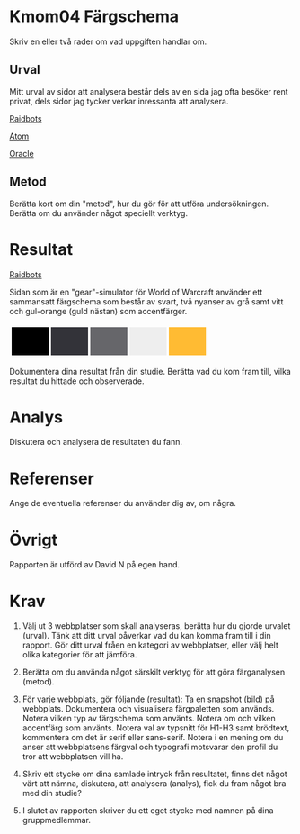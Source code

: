 # Kmom04 Färgschema

Skriv en eller två rader om vad uppgiften handlar om.

## Urval
Mitt urval av sidor att analysera består dels av en sida jag ofta besöker rent privat, dels sidor jag tycker verkar inressanta att analysera.

[Raidbots](https://www.raidbots.com/)

[Atom](https://atom.io/)

[Oracle](https://www.oracle.com/)

## Metod

Berätta kort om din "metod", hur du gör för att utföra undersökningen. Berätta om du använder något speciellt verktyg.

# Resultat
[Raidbots](https://www.raidbots.com/)

Sidan som är en "gear"-simulator för World of Warcraft använder ett sammansatt färgschema som består av svart, två nyanser av grå
samt vitt och gul-orange (guld nästan) som accentfärger.

<table style="border-spacing: 4px; border-collapse: separate">
<tr>
<td style="height: 50px; width: 50px; background-color: #000">
<td style="height: 50px; width: 50px; background-color: #333339">
<td style="height: 50px; width: 50px; background-color: #66666a">
<td style="height: 50px; width: 50px; background-color: #eeeeee">
<td style="height: 50px; width: 50px; background-color: #ffbb33">


</tr>
</table>

Dokumentera dina resultat från din studie. Berätta vad du kom fram till, vilka resultat du hittade och observerade.

# Analys

Diskutera och analysera de resultaten du fann.

# Referenser

Ange de eventuella referenser du använder dig av, om några.

# Övrigt
Rapporten är utförd av David N på egen hand.



# Krav

1. Välj ut 3 webbplatser som skall analyseras, berätta hur du gjorde urvalet (urval). Tänk att ditt urval påverkar vad du kan komma fram till i din rapport. Gör ditt urval fråen en kategori av webbplatser, eller välj helt olika kategorier för att jämföra.

2. Berätta om du använda något särskilt verktyg för att göra färganalysen (metod).

3. För varje webbplats, gör följande (resultat):
    Ta en snapshot (bild) på webbplats.
    Dokumentera och visualisera färgpaletten som används.
    Notera vilken typ av färgschema som använts.
    Notera om och vilken accentfärg som använts.
    Notera val av typsnitt för H1-H3 samt brödtext, kommentera om det är serif eller sans-serif.
    Notera i en mening om du anser att webbplatsens färgval och typografi motsvarar den profil du tror att webbplatsen vill ha.

4. Skriv ett stycke om dina samlade intryck från resultatet, finns det något värt att nämna, diskutera, att analysera (analys), fick du fram något bra med din studie?

5. I slutet av rapporten skriver du ett eget stycke med namnen på dina gruppmedlemmar.
